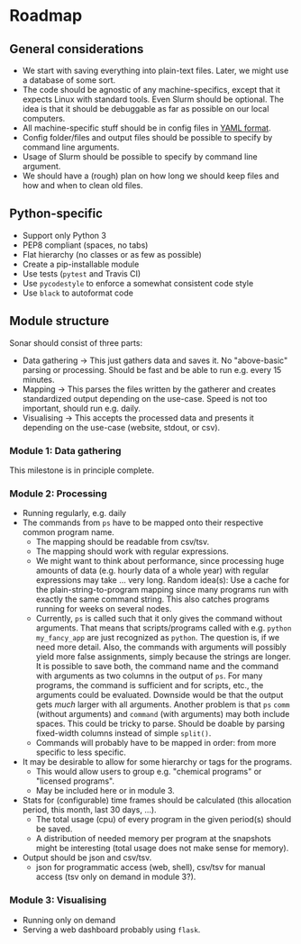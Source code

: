 

# Roadmap

## General considerations

- We start with saving everything into plain-text files. Later, we
  might use a database of some sort.
- The code should be agnostic of any machine-specifics, except that it
  expects Linux with standard tools. Even Slurm should be optional.
  The idea is that it should be debuggable as far as possible on
  our local computers.
- All machine-specific stuff should be in config files in [YAML format](https://en.wikipedia.org/wiki/YAML).
- Config folder/files and output files should be possible to specify
  by command line arguments.
- Usage of Slurm should be possible to specify by command line
  argument.
- We should have a (rough) plan on how long we should keep files and
  how and when to clean old files.


## Python-specific

- Support only Python 3
- PEP8 compliant (spaces, no tabs)
- Flat hierarchy (no classes or as few as possible)
- Create a pip-installable module
- Use tests (`pytest` and Travis CI)
- Use `pycodestyle` to enforce a somewhat consistent code style
- Use `black` to autoformat code


## Module structure

Sonar should consist of three parts:

- Data gathering → This just gathers data and saves it. No
  "above-basic" parsing or processing. Should be fast and be able
  to run e.g. every 15 minutes.
- Mapping → This parses the files written by the gatherer and
  creates standardized output depending on the use-case. Speed is
  not too important, should run e.g. daily.
- Visualising → This accepts the processed data and presents it
  depending on the use-case (website, stdout, or csv).


### Module 1: Data gathering

This milestone is in principle complete.


### Module 2: Processing

- Running regularly, e.g. daily
- The commands from `ps` have to be mapped onto their respective
  common program name.
  - The mapping should be readable from csv/tsv.
  - The mapping should work with regular expressions.
  - We might want to think about performance, since processing huge
    amounts of data (e.g. hourly data of a whole year) with regular
    expressions may take ... very long. Random idea(s): Use a cache
    for the plain-string-to-program mapping since many programs run
    with exactly the same command string. This also catches programs
    running for weeks on several nodes.
  - Currently, `ps` is called such that it only gives the command
    without arguments. That means that scripts/programs called with
    e.g. `python my_fancy_app` are just recognized as `python`. The
    question is, if we need more detail. Also, the commands with
    arguments will possibly yield more false assignments, simply
    because the strings are longer. It is possible to save both, the
    command name and the command with arguments as two columns in
    the output of `ps`. For many programs, the command is sufficient
    and for scripts, etc., the arguments could be evaluated.
    Downside would be that the output gets *much* larger with all
    arguments. Another problem is that `ps` `comm` (without
    arguments) and `command` (with arguments) may both include
    spaces. This could be tricky to parse. Should be doable by
    parsing fixed-width columns instead of simple `split()`.
  - Commands will probably have to be mapped in order: from more
    specific to less specific.
- It may be desirable to allow for some hierarchy or tags for the
  programs.
  - This would allow users to group e.g. "chemical programs" or
    "licensed programs".
  - May be included here or in module 3.
- Stats for (configurable) time frames should be calculated (this
  allocation period, this month, last 30 days, ...).
  - The total usage (cpu) of every program in the given period(s)
    should be saved.
  - A distribution of needed memory per program at the snapshots
    might be interesting (total usage does not make sense for
    memory).
- Output should be json and csv/tsv.
  - json for programmatic access (web, shell), csv/tsv for manual
    access (tsv only on demand in module 3?).


### Module 3: Visualising

- Running only on demand
- Serving a web dashboard probably using `flask`.
